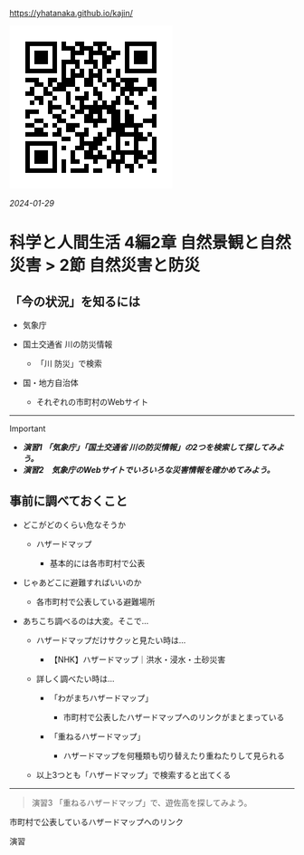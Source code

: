 https://yhatanaka.github.io/kajin/

<img src="QR_343148.png" title="" alt="QR_343148.png" data-align="right">

*2024-01-29*

# 科学と人間生活 4編2章 自然景観と自然災害 > 2節 自然災害と防災



## 「今の状況」を知るには

- 気象庁

- 国土交通省  川の防災情報
  
  - 「川  防災」で検索

- 国・地方自治体
  
  - それぞれの市町村のWebサイト

---

> [!IMPORTANT]
> - ***演習1 「気象庁」「国土交通省  川の防災情報」の2つを検索して探してみよう。***
> - ***演習2　気象庁のWebサイトでいろいろな災害情報を確かめてみよう。***



## 事前に調べておくこと

- どこがどのくらい危なそうか
  
  - ハザードマップ
    
    - 基本的には各市町村で公表

- じゃあどこに避難すればいいのか
  
  - 各市町村で公表している避難場所

- あちこち調べるのは大変。そこで…
  
  - ハザードマップだけサクッと見たい時は…
    
    - 【NHK】ハザードマップ｜洪水・浸水・土砂災害
  
  - 詳しく調べたい時は…
    
    - 「わがまちハザードマップ」
      
      - 市町村で公表したハザードマップへのリンクがまとまっている
    
    - 「重ねるハザードマップ」
      
      - ハザードマップを何種類も切り替えたり重ねたりして見られる
  
  - 以上3つとも「ハザードマップ」で検索すると出てくる

---

> 演習3 「重ねるハザードマップ」で、遊佐高を探してみよう。



市町村で公表しているハザードマップへのリンク

演習
